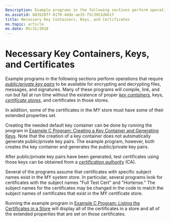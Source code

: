 ```yaml
---
Description: Example programs in the following sections perform operations that require public/private key pairs to be available for encrypting and decrypting files, messages, and signatures.
ms.assetid: b03528ff-0170-4dde-ae35-f5c3951d6b1f
title: Necessary Key Containers, Keys, and Certificates
ms.topic: article
ms.date: 05/31/2018
---
```


# Necessary Key Containers, Keys, and Certificates

Example programs in the following sections perform operations that require [*public/private key pairs*](https://msdn.microsoft.com/en-us/library/ms721603(v=VS.85).aspx) to be available for encrypting and decrypting files, messages, and signatures. Many of these programs will compile, link, and run but fail at run time without the existence of proper [*key containers*](https://msdn.microsoft.com/en-us/library/ms721590(v=VS.85).aspx), keys, [*certificate stores*](https://msdn.microsoft.com/en-us/library/ms721572(v=VS.85).aspx), and certificates in those stores.

In addition, some of the certificates in the MY store must have some of their extended properties set.

Creating the needed default key container can be done by running the program in [Example C Program: Creating a Key Container and Generating Keys](example-c-program-creating-a-key-container-and-generating-keys.md). Note that the creation of a key container does not automatically generate public/private key pairs. The example program, however, both creates the key container and generates the public/private key pairs.

After public/private key pairs have been generated, test certificates using those keys can be obtained from a [*certification authority*](https://msdn.microsoft.com/en-us/library/ms721572(v=VS.85).aspx) (CA).

Several of the programs assume that certificates with specific subject names exist in the MY system store. In particular, several programs look for certificates with the subject names "Full Test Cert" and "Hortense." The subject names for the certificates may be changed in the code to match the subject names of certificates that exist in the MY certificate store.

Running the example program in [Example C Program: Listing the Certificates in a Store](example-c-program-listing-the-certificates-in-a-store.md) will display all of the certificates in a store and all of the extended properties that are set on those certificates.

 

 



